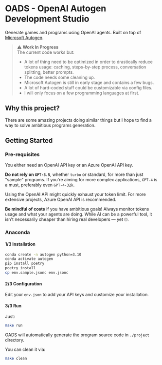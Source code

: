 # OADS - OpenAI Autogen Development Studio

Generate games and programs using OpenAI agents. Built on top of [Microsoft Autogen](https://github.com/microsoft/autogen).

> ⚠️ **Work In Progress**  
> The current code works but:
> - A lot of thing need to be optimized in order to drastically reduce tokens usage:
    caching, steps-by-step process, conversation splitting, better prompts.
> - The code needs some cleaning up.
> - Microsoft Autogen is still in early stage and contains a few bugs.
> - A lot of hard-coded stuff could be customizable via config files.
> - I will only focus on a few programming languages at first.

## Why this project?

There are some amazing projects doing similar things but I hope to find a way to solve ambitious programs generation.

## Getting Started

### Pre-requisites

You either need an OpenAI API key or an Azure OpenAI API key.

**Do not rely on `GPT-3.5`**, whether `turbo` or standard, for more than just "sample" programs.
If you're aiming for more complex applications, `GPT-4` is a must, preferably even `GPT-4-32k`.

Using the OpenAI API might quickly exhaust your token limit.
For more extensive projects, Azure OpenAI API is recommended.

**Be mindful of costs** if you have ambitious goals! Always monitor tokens usage and what your agents are doing.
While AI can be a powerful tool, it isn't necessarily cheaper than hiring real developers — yet 🙄.

### Anaconda

#### 1/3 Installation

```sh
conda create -n autogen python=3.10
conda activate autogen
pip install poetry
poetry install
cp env.sample.jsonc env.jsonc
```

#### 2/3 Configuration

Edit your `env.json` to add your API keys and customize your installation.

#### 3/3 Run

Just:

```sh
make run
```

OADS will automatically generate the program source code in `./project` directory.

You can clean it via:

```sh
make clean
```
